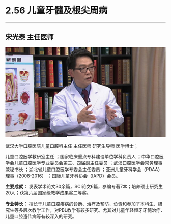 # 2.56 儿童牙髓及根尖周病

---

## 宋光泰 主任医师

![1678943250204](image/c02_056/1678943250204.png)

武汉大学口腔医院儿童口腔科主任 主任医师 研究生导师 医学博士；

儿童口腔医学教研室主任 ；国家临床重点专科建设单位学科负责人 ；中华口腔医学会儿童口腔医学专业委员会第三、四届副主任委员 ；武汉口腔医学会常务理事兼秘书长 ；湖北省儿童口腔医学专委会主任委员 ；亚洲儿童牙科学会（PDAA）理事（2008-2016） ；国际儿童牙科协会（IAPD）会员。

**主要成就：** 发表学术论文30余篇，SCI论文6篇，参编专著7本；培养硕士研究生20人；获第六届国家级教学成果奖二等奖。

**专业特长：** 擅长于儿童口腔疾病的诊断、治疗及预防，负责和参加了本科生、研究生等多层次教学工作，对PBL教学有较多研究。尤其对儿童年轻恒牙牙髓治疗、儿童口腔遗传病等有较深入的研究。
